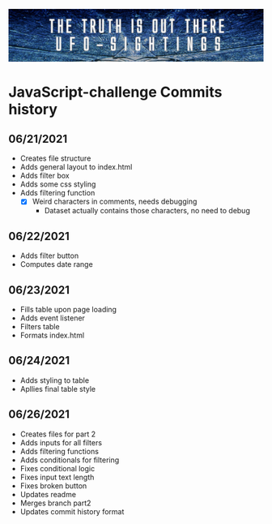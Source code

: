 ![header](UFO-level-1/images/id4.jpg)
# **JavaScript-challenge Commits history**

## 06/21/2021
- Creates file structure
- Adds general layout to index.html
- Adds filter box
- Adds some css styling
- Adds filtering function
    - [X] Weird characters in comments, needs debugging
        - Dataset actually contains those characters, no need to debug

## 06/22/2021
- Adds filter button
- Computes date range

## 06/23/2021
- Fills table upon page loading
- Adds event listener
- Filters table
- Formats index.html

## 06/24/2021
- Adds styling to table
- Apllies final table style

## 06/26/2021
- Creates files for part 2
- Adds inputs for all filters
- Adds filtering functions
- Adds conditionals for filtering
- Fixes conditional logic
- Fixes input text length
- Fixes broken button
- Updates readme
- Merges branch part2
- Updates commit history format